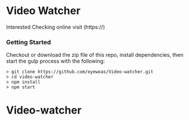 # Video Watcher

Interested Checking online visit (https://)

### Getting Started

Checkout or download the zip file of this repo, install dependencies, then start the gulp process with the following:

```
> git clone https://github.com/oyewoas/Video-watcher.git
> cd video-watcher
> npm install
> npm start
```
# Video-watcher
